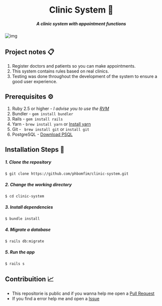 # <div align="center">Clinic System 🏥</div>

##### <div align="center">A clinic system with appointment functions</div>

![img](https://i.postimg.cc/wBfxW7ng/print2.png)

## Project notes 📋

1. Register doctors and patients so you can make appointments.
2. This system contains rules based on real clinics.
3. Testing was done throughout the development of the system to ensure a good user experience.

## Prerequisites ⚙️

1. Ruby 2.5 or higher - *I advise you to use the [RVM](https://rvm.io/)*
2. Bundler - ``` gem install bundler ```
3. Rails - ``` gem install rails ```
4. Yarn - ``` brew install yarn ``` or [Install yarn](https://yarnpkg.com/en/docs/install)
5. Git - ``` brew install git``` or ``` install git ```
6. PostgreSQL - [Download PSQL](https://www.postgresql.org/download/)


## Installation Steps 📌


##### 1. Clone the repository

```$ git clone https://github.com/phbomfim/clinic-system.git  ```

##### 2. Change the working directory

```$ cd clinic-system ```

##### 3. Install dependencies

```$ bundle install ```

##### 4. Migrate a database

```$ rails db:migrate ```

##### 5. Run the app

```$ rails s ```


## Contribuition 📈

- This repositorie is public and if you wanna help me open a [Pull Request](https://github.com/phbomfim/clinic-system/pulls/)
- If you find a error help me and open a [Issue](https://github.com/phbomfim/clinic-system/issues/)
